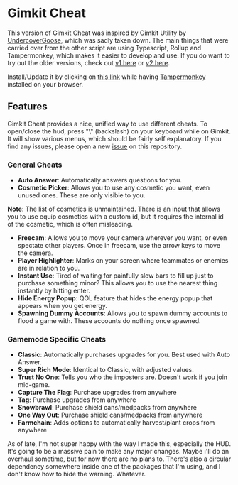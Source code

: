# Gimkit Cheat

This version of Gimkit Cheat was inspired by Gimkit Utility by [UndercoverGoose](https://github.com/UndercoverGoose), which was sadly taken down. The main things that were carried over from the other script are using Typescript, Rollup and Tampermonkey, which makes it easier to develop and use. If you do want to try out the older versions, check out [v1 here](/v1) or [v2 here](/v2).

Install/Update it by clicking on [this link](https://raw.githubusercontent.com/TheLazySquid/GimkitCheat/main/build/bundle.user.js) while having [Tampermonkey](https://www.tampermonkey.net/) installed on your browser.

## Features

Gimkit Cheat provides a nice, unified way to use different cheats. To open/close the hud, press "\\" (backslash) on your keyboard while on Gimkit. It will show various menus, which should be fairly self explanatory. If you find any issues, please open a new [issue](https://github.com/TheLazySquid/GimkitCheat/issues/new) on this repository.

### General Cheats

- **Auto Answer**: Automatically answers questions for you.
- **Cosmetic Picker**: Allows you to use any cosmetic you want, even unused ones. These are only visible to you.

**Note**: The list of cosmetics is unmaintained. There is an input that allows you to use equip cosmetics with a custom id, but it requires the internal id of the cosmetic, which is often misleading.

- **Freecam**: Allows you to move your camera wherever you want, or even spectate other players. Once in freecam, use the arrow keys to move the camera.
- **Player Highlighter**: Marks on your screen where teammates or enemies are in relation to you.
- **Instant Use**: Tired of waiting for painfully slow bars to fill up just to purchase something minor? This allows you to use the nearest thing instantly by hitting enter.
- **Hide Energy Popup**: QOL feature that hides the energy popup that appears when you get energy.
- **Spawning Dummy Accounts**: Allows you to spawn dummy accounts to flood a game with. These accounts do nothing once spawned.

### Gamemode Specific Cheats

- **Classic**: Automatically purchases upgrades for you. Best used with Auto Answer.
- **Super Rich Mode**: Identical to Classic, with adjusted values.
- **Trust No One**: Tells you who the imposters are. Doesn't work if you join mid-game.
- **Capture The Flag**: Purchase upgrades from anywhere
- **Tag**: Purchase upgrades from anywhere
- **Snowbrawl**: Purchase shield cans/medpacks from anywhere
- **One Way Out**: Purchase shield cans/medpacks from anywhere
- **Farmchain**: Adds options to automatically harvest/plant crops from anywhere

As of late, I'm not super happy with the way I made this, especially the HUD. It's going to be a massive pain to make any major changes. Maybe i'll do an overhaul sometime, but for now there are no plans to. There's also a circular dependency somewhere inside one of the packages that I'm using, and I don't know how to hide the warning. Whatever.